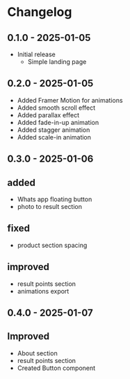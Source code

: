 # Changelog

## 0.1.0 - 2025-01-05

- Initial release
  - Simple landing page

## 0.2.0 - 2025-01-05

- Added Framer Motion for animations
- Added smooth scroll effect
- Added parallax effect
- Added fade-in-up animation
- Added stagger animation
- Added scale-in animation

## 0.3.0 - 2025-01-06

## added

- Whats app floating button
- photo to result section

## fixed

- product section spacing

## improved

- result points section
- animations export

## 0.4.0 - 2025-01-07

## Improved

- About section
- result points section
- Created Button component
